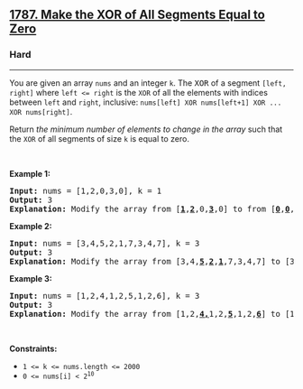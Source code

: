 <h2><a href="https://leetcode.com/problems/make-the-xor-of-all-segments-equal-to-zero/">1787. Make the XOR of All Segments Equal to Zero</a></h2><h3>Hard</h3><hr><div><p>You are given an array <code>nums</code>​​​ and an integer <code>k</code>​​​​​. The <font face="monospace">XOR</font> of a segment <code>[left, right]</code> where <code>left &lt;= right</code> is the <code>XOR</code> of all the elements with indices between <code>left</code> and <code>right</code>, inclusive: <code>nums[left] XOR nums[left+1] XOR ... XOR nums[right]</code>.</p>

<p>Return <em>the minimum number of elements to change in the array </em>such that the <code>XOR</code> of all segments of size <code>k</code>​​​​​​ is equal to zero.</p>

<p>&nbsp;</p>
<p><strong>Example 1:</strong></p>

<pre><strong>Input:</strong> nums = [1,2,0,3,0], k = 1
<strong>Output:</strong> 3
<strong>Explanation: </strong>Modify the array from [<u><strong>1</strong></u>,<u><strong>2</strong></u>,0,<u><strong>3</strong></u>,0] to from [<u><strong>0</strong></u>,<u><strong>0</strong></u>,0,<u><strong>0</strong></u>,0].
</pre>

<p><strong>Example 2:</strong></p>

<pre><strong>Input:</strong> nums = [3,4,5,2,1,7,3,4,7], k = 3
<strong>Output:</strong> 3
<strong>Explanation: </strong>Modify the array from [3,4,<strong><u>5</u></strong>,<strong><u>2</u></strong>,<strong><u>1</u></strong>,7,3,4,7] to [3,4,<strong><u>7</u></strong>,<strong><u>3</u></strong>,<strong><u>4</u></strong>,7,3,4,7].
</pre>

<p><strong>Example 3:</strong></p>

<pre><strong>Input:</strong> nums = [1,2,4,1,2,5,1,2,6], k = 3
<strong>Output:</strong> 3
<strong>Explanation: </strong>Modify the array from [1,2,<strong><u>4,</u></strong>1,2,<strong><u>5</u></strong>,1,2,<strong><u>6</u></strong>] to [1,2,<strong><u>3</u></strong>,1,2,<strong><u>3</u></strong>,1,2,<strong><u>3</u></strong>].</pre>

<p>&nbsp;</p>
<p><strong>Constraints:</strong></p>

<ul>
	<li><code>1 &lt;= k &lt;= nums.length &lt;= 2000</code></li>
	<li><code>​​​​​​0 &lt;= nums[i] &lt; 2<sup>10</sup></code></li>
</ul>
</div>